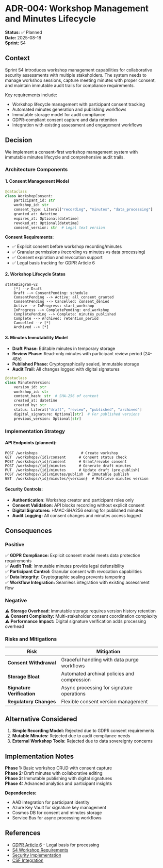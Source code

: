 # ADR-004: Workshop Management and Minutes Lifecycle

**Status:** ✅ Planned  
**Date:** 2025-08-18  
**Sprint:** S4  

## Context

Sprint S4 introduces workshop management capabilities for collaborative security assessments with multiple stakeholders. The system needs to manage workshop sessions, capture meeting minutes with proper consent, and maintain immutable audit trails for compliance requirements.

Key requirements include:
- Workshop lifecycle management with participant consent tracking
- Automated minutes generation and publishing workflows  
- Immutable storage model for audit compliance
- GDPR-compliant consent capture and data retention
- Integration with existing assessment and engagement workflows

## Decision

We implement a consent-first workshop management system with immutable minutes lifecycle and comprehensive audit trails.

### Architecture Components

#### 1. **Consent Management Model**
```python
@dataclass
class WorkshopConsent:
    participant_id: str
    workshop_id: str  
    consent_type: Literal["recording", "minutes", "data_processing"]
    granted_at: datetime
    expires_at: Optional[datetime]
    revoked_at: Optional[datetime]
    consent_version: str  # Legal text version
```

**Consent Requirements:**
- ✅ Explicit consent before workshop recording/minutes
- ✅ Granular permissions (recording vs minutes vs data processing)
- ✅ Consent expiration and revocation support
- ✅ Legal basis tracking for GDPR Article 6

#### 2. **Workshop Lifecycle States**
```mermaid
stateDiagram-v2
    [*] --> Draft
    Draft --> ConsentPending: schedule
    ConsentPending --> Active: all_consent_granted
    ConsentPending --> Cancelled: consent_denied
    Active --> InProgress: start_workshop
    InProgress --> CompletePending: end_workshop
    CompletePending --> Complete: minutes_published
    Complete --> Archived: retention_period
    Cancelled --> [*]
    Archived --> [*]
```

#### 3. **Minutes Immutability Model**
- **Draft Phase:** Editable minutes in temporary storage
- **Review Phase:** Read-only minutes with participant review period (24-48h)
- **Published Phase:** Cryptographically sealed, immutable storage
- **Audit Trail:** All changes logged with digital signatures

```python
@dataclass  
class MinutesVersion:
    version_id: str
    workshop_id: str
    content_hash: str  # SHA-256 of content
    created_at: datetime
    created_by: str
    status: Literal["draft", "review", "published", "archived"]
    digital_signature: Optional[str]  # For published versions
    previous_version: Optional[str]
```

### Implementation Strategy

#### API Endpoints (planned):
```
POST /workshops                    # Create workshop
GET  /workshops/{id}/consent      # Consent status check  
POST /workshops/{id}/consent      # Grant/revoke consent
POST /workshops/{id}/minutes      # Generate draft minutes
PUT  /workshops/{id}/minutes      # Update draft (pre-publish)
POST /workshops/{id}/minutes/publish  # Immutable publish
GET  /workshops/{id}/minutes/{version}  # Retrieve minutes version
```

#### Security Controls:
- **Authentication:** Workshop creator and participant roles only
- **Consent Validation:** API blocks recording without explicit consent  
- **Digital Signatures:** HMAC-SHA256 sealing for published minutes
- **Audit Logging:** All consent changes and minutes access logged

## Consequences

### Positive
✅ **GDPR Compliance:** Explicit consent model meets data protection requirements  
✅ **Audit Trail:** Immutable minutes provide legal defensibility  
✅ **Participant Control:** Granular consent with revocation capabilities  
✅ **Data Integrity:** Cryptographic sealing prevents tampering  
✅ **Workflow Integration:** Seamless integration with existing assessment flow

### Negative  
⚠️ **Storage Overhead:** Immutable storage requires version history retention  
⚠️ **Consent Complexity:** Multi-stakeholder consent coordination complexity  
⚠️ **Performance Impact:** Digital signature verification adds processing overhead

### Risks and Mitigations

| Risk | Mitigation |
|------|------------|
| **Consent Withdrawal** | Graceful handling with data purge workflows |
| **Storage Bloat** | Automated archival policies and compression |
| **Signature Verification** | Async processing for signature operations |
| **Regulatory Changes** | Flexible consent version management |

## Alternative Considered

1. **Simple Recording Model:** Rejected due to GDPR consent requirements
2. **Mutable Minutes:** Rejected due to audit compliance needs  
3. **External Workshop Tools:** Rejected due to data sovereignty concerns

## Implementation Notes

**Phase 1:** Basic workshop CRUD with consent capture  
**Phase 2:** Draft minutes with collaborative editing  
**Phase 3:** Immutable publishing with digital signatures  
**Phase 4:** Advanced analytics and participant insights

**Dependencies:**  
- AAD integration for participant identity
- Azure Key Vault for signature key management  
- Cosmos DB for consent and minutes storage
- Service Bus for async processing workflows

## References

- [GDPR Article 6](https://gdpr.eu/article-6-how-to-process-personal-data-legally/) - Legal basis for processing
- [S4 Workshop Requirements](../README.md#s4-features)  
- [Security Implementation](./SECURITY.md#consent-capture-policy)
- [CSF Integration](./ADR-005-csf-skeleton.md)